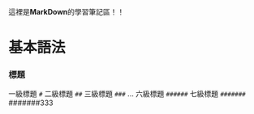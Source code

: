 這裡是**MarkDown**的學習筆記區！！

# 基本語法

### 標題

一級標題 `#`
二級標題 `##`
三級標題 `###`
...
六級標題 `######`
七級標題 `#######`
#######333
